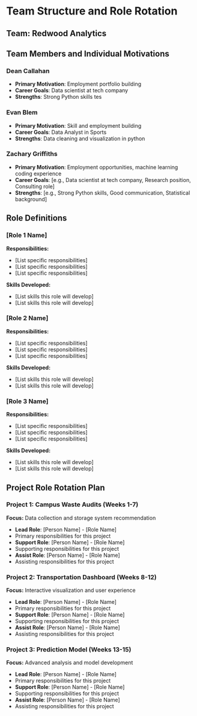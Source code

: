 # Team Structure and Role Rotation

## Team: Redwood Analytics

## Team Members and Individual Motivations

### Dean Callahan
- **Primary Motivation**: Employment portfolio building
- **Career Goals**: Data scientist at tech company
- **Strengths**: Strong Python skills
tes
### Evan Blem
- **Primary Motivation**: Skill and employment building
- **Career Goals**: Data Analyst in Sports
- **Strengths**: Data cleaning and visualization in python

### Zachary Griffiths
- **Primary Motivation**: Employment opportunities, machine learning coding experience
- **Career Goals**: [e.g., Data scientist at tech company, Research position,
Consulting role]
- **Strengths**: [e.g., Strong Python skills, Good communication, Statistical
background]

## Role Definitions

### [Role 1 Name]
**Responsibilities:**
- [List specific responsibilities]
- [List specific responsibilities]
- [List specific responsibilities]

**Skills Developed:**
- [List skills this role will develop]
- [List skills this role will develop]

### [Role 2 Name]
**Responsibilities:**
- [List specific responsibilities]
- [List specific responsibilities]
- [List specific responsibilities]

**Skills Developed:**
- [List skills this role will develop]
- [List skills this role will develop]

### [Role 3 Name]
**Responsibilities:**
- [List specific responsibilities]
- [List specific responsibilities]
- [List specific responsibilities]

**Skills Developed:**
- [List skills this role will develop]
- [List skills this role will develop]

## Project Role Rotation Plan

### Project 1: Campus Waste Audits (Weeks 1-7)
**Focus:** Data collection and storage system recommendation

- **Lead Role**: [Person Name] - [Role Name]
- Primary responsibilities for this project
- **Support Role**: [Person Name] - [Role Name]
- Supporting responsibilities for this project
- **Assist Role**: [Person Name] - [Role Name]
- Assisting responsibilities for this project

### Project 2: Transportation Dashboard (Weeks 8-12)
**Focus:** Interactive visualization and user experience

- **Lead Role**: [Person Name] - [Role Name]
- Primary responsibilities for this project
- **Support Role**: [Person Name] - [Role Name]
- Supporting responsibilities for this project
- **Assist Role**: [Person Name] - [Role Name]
- Assisting responsibilities for this project

### Project 3: Prediction Model (Weeks 13-15)
**Focus:** Advanced analysis and model development

- **Lead Role**: [Person Name] - [Role Name]
- Primary responsibilities for this project
- **Support Role**: [Person Name] - [Role Name]
- Supporting responsibilities for this project
- **Assist Role**: [Person Name] - [Role Name]
- Assisting responsibilities for this project